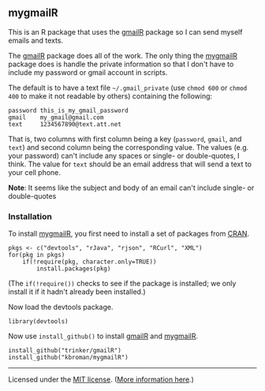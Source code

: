## mygmailR

This is an R package that uses the
[gmailR](https://github.com/trinker/gmailR/) package so I can send
myself emails and texts.

The [gmailR](https://github.com/trinker/gmailR/) package does all of
the work. The only thing the [mygmailR](https://github.com/kbroman/mygmailR) package does is handle the
private information so that I don't have to include my password or
gmail account in scripts.

The default is to have a text file `~/.gmail_private` (use `chmod 600`
or `chmod 400` to make it not readable by others) containing the following:

```
password this_is_my_gmail_password
gmail    my_gmail@gmail.com
text     1234567890@text.att.net
```

That is, two columns with first column being a key (`password`,
`gmail`, and `text`) and second column being the corresponding value.
The values (e.g. your password) can't include any spaces or
single- or double-quotes, I think. The value for `text` should be an email
address that will send a text to your cell phone.

**Note**: It seems like the subject and body of an email can't include
single- or double-quotes

### Installation

To install [mygmailR](https://github.com/kbroman/mygmailR), you first
need to install a set of packages from
[CRAN](http://cran.r-project.org).

    pkgs <- c("devtools", "rJava", "rjson", "RCurl", "XML")
    for(pkg in pkgs)
        if(!require(pkg, character.only=TRUE))
            install.packages(pkg)

(The `if(!require())` checks to see if the package is installed; we
only install it if it hadn't already been installed.)

Now load the devtools package.

    library(devtools)

Now use `install_github()` to install
[gmailR](https://github.com/trinker/gmailR) and
[mygmailR](https://github.com/kbroman/mygmailR).

    install_github("trinker/gmailR")
    install_github("kbroman/mygmailR")




---

Licensed under the [MIT license](LICENSE). ([More information here](http://en.wikipedia.org/wiki/MIT_License).)

